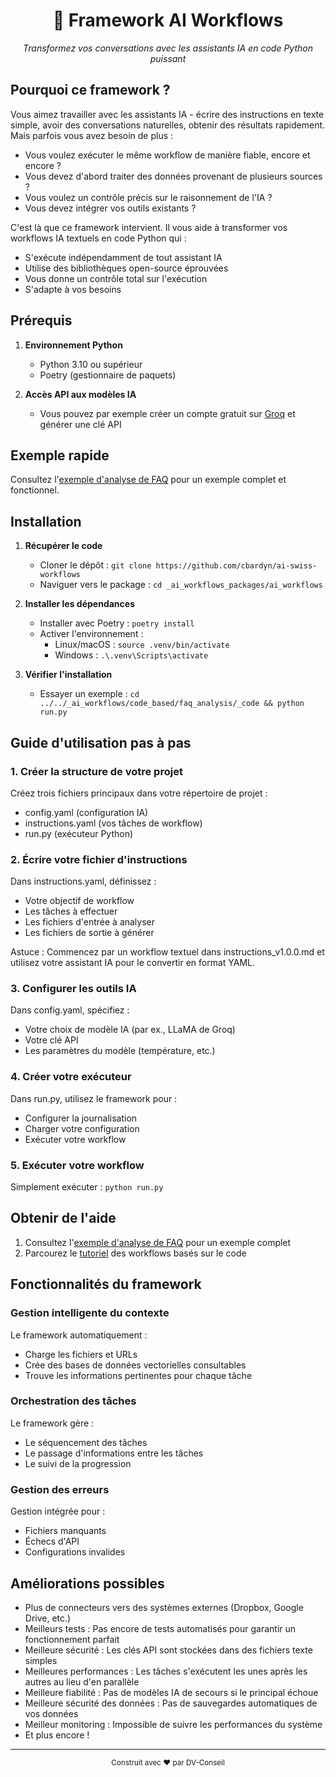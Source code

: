 <div align="center">
  <h1>🤖 Framework AI Workflows</h1>
  <p><i>Transformez vos conversations avec les assistants IA en code Python puissant</i></p>
</div>

## Pourquoi ce framework ?

Vous aimez travailler avec les assistants IA - écrire des instructions en texte simple, avoir des conversations naturelles, obtenir des résultats rapidement. Mais parfois vous avez besoin de plus :

- Vous voulez exécuter le même workflow de manière fiable, encore et encore ?
- Vous devez d'abord traiter des données provenant de plusieurs sources ?
- Vous voulez un contrôle précis sur le raisonnement de l'IA ?
- Vous devez intégrer vos outils existants ?

C'est là que ce framework intervient. Il vous aide à transformer vos workflows IA textuels en code Python qui :
- S'exécute indépendamment de tout assistant IA
- Utilise des bibliothèques open-source éprouvées
- Vous donne un contrôle total sur l'exécution
- S'adapte à vos besoins

## Prérequis

1. **Environnement Python**
   - Python 3.10 ou supérieur
   - Poetry (gestionnaire de paquets)

2. **Accès API aux modèles IA**
   - Vous pouvez par exemple créer un compte gratuit sur [Groq](https://console.groq.com) et générer une clé API

## Exemple rapide

Consultez l'[exemple d'analyse de FAQ](_ai_workflows/code_based/faq_analysis) pour un exemple complet et fonctionnel.

## Installation

1. **Récupérer le code**
   - Cloner le dépôt : `git clone https://github.com/cbardyn/ai-swiss-workflows`
   - Naviguer vers le package : `cd _ai_workflows_packages/ai_workflows`

2. **Installer les dépendances**
   - Installer avec Poetry : `poetry install`
   - Activer l'environnement :
     - Linux/macOS : `source .venv/bin/activate`
     - Windows : `.\.venv\Scripts\activate`

3. **Vérifier l'installation**
   - Essayer un exemple : `cd ../../_ai_workflows/code_based/faq_analysis/_code && python run.py`

## Guide d'utilisation pas à pas

### 1. Créer la structure de votre projet
Créez trois fichiers principaux dans votre répertoire de projet :
- config.yaml (configuration IA)
- instructions.yaml (vos tâches de workflow)
- run.py (exécuteur Python)

### 2. Écrire votre fichier d'instructions
Dans instructions.yaml, définissez :
- Votre objectif de workflow
- Les tâches à effectuer
- Les fichiers d'entrée à analyser
- Les fichiers de sortie à générer

Astuce : Commencez par un workflow textuel dans instructions_v1.0.0.md et utilisez votre assistant IA pour le convertir en format YAML.

### 3. Configurer les outils IA
Dans config.yaml, spécifiez :
- Votre choix de modèle IA (par ex., LLaMA de Groq)
- Votre clé API
- Les paramètres du modèle (température, etc.)

### 4. Créer votre exécuteur
Dans run.py, utilisez le framework pour :
- Configurer la journalisation
- Charger votre configuration
- Exécuter votre workflow

### 5. Exécuter votre workflow
Simplement exécuter : `python run.py`

## Obtenir de l'aide

1. Consultez l'[exemple d'analyse de FAQ](_ai_workflows/code_based/faq_analysis) pour un exemple complet
2. Parcourez le [tutoriel](_ai_workflows_tutorials/3_ai_workflows_as_code/) des workflows basés sur le code

## Fonctionnalités du framework

### Gestion intelligente du contexte
Le framework automatiquement :
- Charge les fichiers et URLs
- Crée des bases de données vectorielles consultables
- Trouve les informations pertinentes pour chaque tâche

### Orchestration des tâches
Le framework gère :
- Le séquencement des tâches
- Le passage d'informations entre les tâches
- Le suivi de la progression

### Gestion des erreurs
Gestion intégrée pour :
- Fichiers manquants
- Échecs d'API
- Configurations invalides

## Améliorations possibles

- Plus de connecteurs vers des systèmes externes (Dropbox, Google Drive, etc.)
- Meilleurs tests : Pas encore de tests automatisés pour garantir un fonctionnement parfait
- Meilleure sécurité : Les clés API sont stockées dans des fichiers texte simples
- Meilleures performances : Les tâches s'exécutent les unes après les autres au lieu d'en parallèle
- Meilleure fiabilité : Pas de modèles IA de secours si le principal échoue
- Meilleure sécurité des données : Pas de sauvegardes automatiques de vos données
- Meilleur monitoring : Impossible de suivre les performances du système
- Et plus encore !

---

<div align="center">
  <sub>Construit avec ❤️ par DV-Conseil</sub>
</div>
